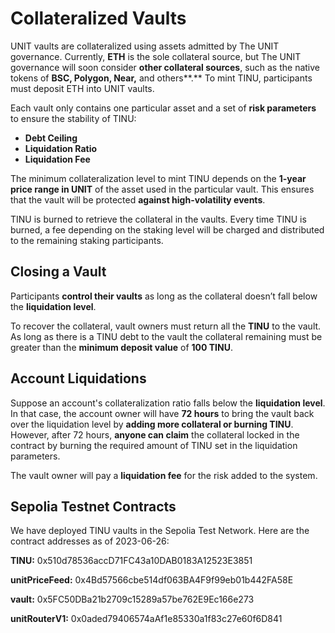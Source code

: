 # Collateralized Vaults

UNIT vaults are collateralized using assets admitted by The UNIT governance. Currently, **ETH** is the sole collateral source, but The UNIT governance will soon consider **other collateral sources**, such as the native tokens of **BSC, Polygon, Near,** and others**.** To mint TINU, participants must deposit ETH into UNIT vaults.&#x20;

Each vault only contains one particular asset and a set of **risk parameters** to ensure the stability of TINU:

* **Debt Ceiling**
* **Liquidation Ratio**
* **Liquidation Fee**

The minimum collateralization level to mint TINU depends on the **1-year price range in UNIT** of the asset used in the particular vault. This ensures that the vault will be protected **against high-volatility events**.

TINU is burned to retrieve the collateral in the vaults. Every time TINU is burned, a fee depending on the staking level will be charged and distributed to the remaining staking participants.

## Closing a Vault

Participants **control their vaults** as long as the collateral doesn’t fall below the **liquidation level**.&#x20;

To recover the collateral, vault owners must return all the **TINU** to the vault. As long as there is a TINU debt to the vault the collateral remaining must be greater than the **minimum deposit value** of **100 TINU**.

## Account Liquidations

Suppose an account's collateralization ratio falls below the **liquidation level**. In that case, the account owner will have **72 hours** to bring the vault back over the liquidation level by **adding more collateral or burning TINU**. However, after 72 hours, **anyone can claim** the collateral locked in the contract by burning the required amount of TINU set in the liquidation parameters.

The vault owner will pay a **liquidation fee** for the risk added to the system.

## Sepolia Testnet Contracts

We have deployed TINU vaults in the Sepolia Test Network. Here are the contract addresses as of 2023-06-26:

**TINU:** 0x510d78536accD71FC43a10DAB0183A12523E3851

**unitPriceFeed:** 0x4Bd57566cbe514df063BA4F9f99eb01b442FA58E

**vault:** 0x5FC50DBa21b2709c15289a57be762E9Ec166e273

**unitRouterV1:** 0x0aded79406574aAf1e85330a1f83c27e60f6D841
